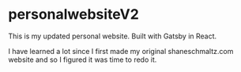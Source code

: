 # personalwebsiteV2

This is my updated personal website. Built with Gatsby in React.

I have learned a lot since I first made my original shaneschmaltz.com website and so I figured it was time to redo it.
